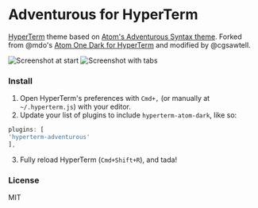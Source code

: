 # Adventurous for HyperTerm

[HyperTerm](https://hyperterm.org) theme based on [Atom's Adventurous Syntax theme](https://github.com/philpl/Adventurous-Syntax). Forked from @mdo's [Atom One Dark for HyperTerm](https://github.com/mdo/hyperterm-atom-dark) and modified by @cgsawtell.

![Screenshot at start](https://cloud.githubusercontent.com/assets/2442052/18469130/03b5d582-79fb-11e6-8fba-3ecf9586084d.png)
![Screenshot with tabs](https://cloud.githubusercontent.com/assets/2442052/18469129/03b52dee-79fb-11e6-997f-cb7966c78776.png)

### Install

1. Open HyperTerm's preferences with `Cmd+,` (or manually at `~/.hyperterm.js`) with your editor.
2. Update your list of plugins to include `hyperterm-atom-dark`, like so:

  ```js
plugins: [
  'hyperterm-adventurous'
],
```
3. Fully reload HyperTerm (`Cmd+Shift+R`), and tada!

### License

MIT
